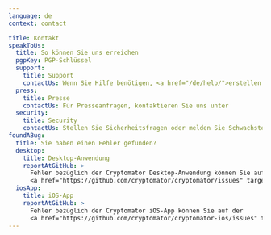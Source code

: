 ```yaml
---
language: de
context: contact

title: Kontakt
speakToUs:
  title: So können Sie uns erreichen
  pgpKey: PGP-Schlüssel
  support:
    title: Support
    contactUs: Wenn Sie Hilfe benötigen, <a href="/de/help/">erstellen Sie bitte ein Support-Ticket</a>. Falls Sie uns eine PGP-verschlüsselte Nachricht senden wollen, erreichern Sie uns unter
  press:
    title: Presse
    contactUs: Für Presseanfragen, kontaktieren Sie uns unter
  security:
    title: Security
    contactUs: Stellen Sie Sicherheitsfragen oder melden Sie Schwachstellen an
foundABug:
  title: Sie haben einen Fehler gefunden?
  desktop:
    title: Desktop-Anwendung
    reportAtGitHub: >
      Fehler bezüglich der Cryptomator Desktop-Anwendung können Sie auf der
      <a href="https://github.com/cryptomator/cryptomator/issues" target="_blank">Cryptomator Fehlerliste</a> melden.
  iosApp:
    title: iOS-App
    reportAtGitHub: >
      Fehler bezüglich der Cryptomator iOS-App können Sie auf der
      <a href="https://github.com/cryptomator/cryptomator-ios/issues" target="_blank">Cryptomator iOS Fehlerliste</a> melden.
---
```

